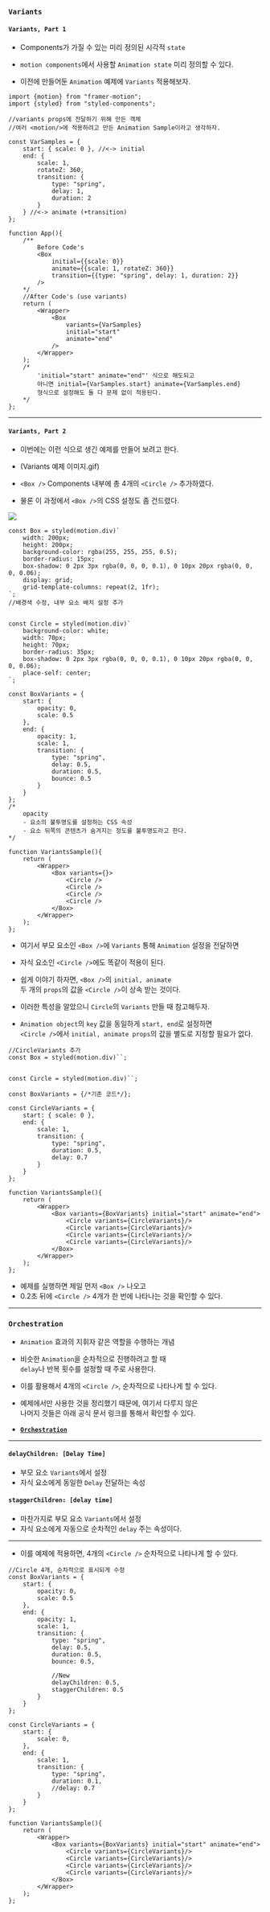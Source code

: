 
### `Variants`

#### `Variants, Part 1`

- Components가 가질 수 있는 미리 정의된 시각적 `state`
- `motion components`에서 사용할  `Animation state` 미리 정의할 수 있다.

- 이전에 만들어둔 `Animation` 예제에 `Variants` 적용해보자.

``` tsx
import {motion} from "framer-motion";
import {styled} from "styled-components";

//variants props에 전달하기 위해 만든 객체
//여러 <motion/>에 적용하려고 만든 Animation Sample이라고 생각하자.

const VarSamples = {
	start: { scale: 0 }, //<-> initial
	end: {
		scale: 1,
		rotateZ: 360,
		transition: {
			type: "spring",
			delay: 1,
			duration: 2
		}
	} //<-> animate (+transition)
};

function App(){
	/** 
		Before Code's
		<Box 
			initial={{scale: 0}}
			animate={{scale: 1, rotateZ: 360}}
			transition={{type: "spring", delay: 1, duration: 2}}
		/>
	*/
	//After Code's (use variants)
	return (
		<Wrapper>
			<Box
				variants={VarSamples} 
				initial="start"
				animate="end"
			/>
		</Wrapper>
	);
	/*
		'initial="start" animate="end"' 식으로 해도되고
		아니면 initial={VarSamples.start} animate={VarSamples.end}
		형식으로 설정해도 둘 다 문제 없이 적용된다.
	*/
};
```

---

#### `Variants, Part 2`

- 이번에는 이런 식으로 생긴 예제를 만들어 보려고 한다.
- (Variants 예제 이미지.gif)

- `<Box />` Components 내부에 총 4개의 `<Circle />` 추가하였다.
- 물론 이 과정에서 `<Box />`의 CSS 설정도 좀 건드렸다.

<img src="refImgs/Variants_sample.png"/>

``` tsx
const Box = styled(motion.div)`
	width: 200px;
	height: 200px;
	background-color: rgba(255, 255, 255, 0.5);
	border-radius: 15px;
	box-shadow: 0 2px 3px rgba(0, 0, 0, 0.1), 0 10px 20px rgba(0, 0, 0, 0.06);
	display: grid;
	grid-template-columns: repeat(2, 1fr);
`;
//배경색 수정, 내부 요소 배치 설정 추가


const Circle = styled(motion.div)`
	background-color: white;
	width: 70px;
	height: 70px;
	border-radius: 35px;
	box-shadow: 0 2px 3px rgba(0, 0, 0, 0.1), 0 10px 20px rgba(0, 0, 0, 0.06);
	place-self: center;
`;

const BoxVariants = {
	start: {
		opacity: 0,
		scale: 0.5
	},
	end: {
		opacity: 1,
		scale: 1,
		transition: {
			type: "spring",
			delay: 0.5,
			duration: 0.5,
			bounce: 0.5
		}
	}
};
/*
	opacity 
	- 요소의 불투명도를 설정하는 CSS 속성
	- 요소 뒤쪽의 콘텐츠가 숨겨지는 정도를 불투명도라고 한다.
*/

function VariantsSample(){
	return (
		<Wrapper>
			<Box variants={}>
				<Circle />
				<Circle />
				<Circle />
				<Circle />
			</Box>
		</Wrapper>
	);
};
```

- 여기서 부모 요소인 `<Box />`에 `Variants` 통해 `Animation` 설정을 전달하면
- 자식 요소인 `<Circle />`에도 똑같이 적용이 된다.

- 쉽게 이야기 하자면, `<Box />`의  `initial, animate` <br/>
	두 개의 `props`의 값을 `<Circle />`이 상속 받는 것이다.
 
- 이러한 특성을 알았으니  `Circle`의 `Variants` 만들 때 참고해두자.

- `Animation object`의 `key` 값을 동일하게 `start, end`로 설정하면 <br/>
	`<Circle />`에서 `initial, animate props`의 값을 별도로 지정할 필요가 없다.

``` tsx
//CircleVariants 추가
const Box = styled(motion.div)``;


const Circle = styled(motion.div)``;

const BoxVariants = {/*기존 코드*/};

const CircleVariants = {
	start: { scale: 0 },
	end: {
		scale: 1,
		transition: {
			type: "spring",
			duration: 0.5,
			delay: 0.7
		}
	}
};

function VariantsSample(){
	return (
		<Wrapper>
			<Box variants={BoxVariants} initial="start" animate="end">
				<Circle variants={CircleVariants}/>
				<Circle variants={CircleVariants}/>
				<Circle variants={CircleVariants}/>
				<Circle variants={CircleVariants}/>
			</Box>
		</Wrapper>
	);
};
```

- 예제를 실행하면 제일 먼저 `<Box />` 나오고 <br/>
- 0.2초 뒤에 `<Circle />` 4개가 한 번에 나타나는 것을 확인할 수 있다.

---

### `Orchestration`

-  `Animation` 효과의 지휘자 같은 역할을 수행하는 개념
- 비슷한 `Animation`을 순차적으로 진행하려고 할 때 <br/>
	`delay`나 반복 횟수를 설정할 때 주로 사용한다.

- 이를 활용해서 4개의 `<Circle />`,  순차적으로 나타나게 할 수 있다.

- 예제에서만 사용한 것을 정리했기 때문에, 여기서 다루지 않은 <br/>
	나머지 것들은 아래 공식 문서 링크를 통해서 확인할 수 있다.

- **[`Orchestration`](https://motion.dev/docs/react-animation#orchestration)**


---
#### `delayChildren: [Delay Time]`

- 부모 요소 `Variants`에서 설정
- 자식 요소에게 동일한 `Delay` 전달하는 속성

#### `staggerChildren: [delay time]`

- 마찬가지로 부모 요소 `Variants`에서 설정
- 자식 요소에게 자동으로 순차적인 `delay` 주는 속성이다.

---

- 이를 예제에 적용하면, 4개의 `<Circle />` 순차적으로 나타나게 할 수 있다.

``` tsx
//Circle 4개, 순차적으로 표시되게 수정
const BoxVariants = {
	start: {
		opacity: 0,
		scale: 0.5
	},
	end: {
		opacity: 1,
		scale: 1,
		transition: {
			type: "spring",
			delay: 0.5,
			duration: 0.5,
			bounce: 0.5,
			
			//New
			delayChildren: 0.5,
			staggerChildren: 0.5
		}
	}
};

const CircleVariants = {
	start: {
		scale: 0,
	},
	end: {
		scale: 1,
		transition: {
			type: "spring",
			duration: 0.1,
			//delay: 0.7
		}
	}
};

function VariantsSample(){
	return (
		<Wrapper>
			<Box variants={BoxVariants} initial="start" animate="end">
				<Circle variants={CircleVariants}/>
				<Circle variants={CircleVariants}/>
				<Circle variants={CircleVariants}/>
				<Circle variants={CircleVariants}/>
			</Box>
		</Wrapper>
	);
};
```